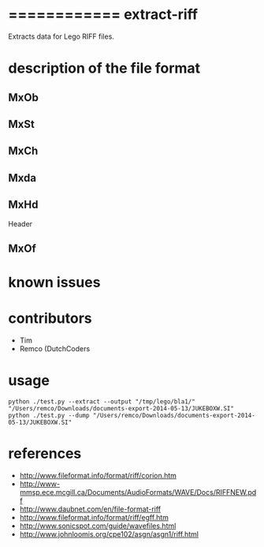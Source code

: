 ============
extract-riff
============

Extracts data for Lego RIFF files.

# description of the file format

## MxOb

## MxSt

## MxCh

## Mxda

## MxHd
Header

## MxOf


# known issues

# contributors
* Tim 
* Remco (DutchCoders

# usage
```
python ./test.py --extract --output "/tmp/lego/bla1/" "/Users/remco/Downloads/documents-export-2014-05-13/JUKEBOXW.SI"
python ./test.py --dump "/Users/remco/Downloads/documents-export-2014-05-13/JUKEBOXW.SI"
```

# references

* http://www.fileformat.info/format/riff/corion.htm
* http://www-mmsp.ece.mcgill.ca/Documents/AudioFormats/WAVE/Docs/RIFFNEW.pdf
* http://www.daubnet.com/en/file-format-riff
* http://www.fileformat.info/format/riff/egff.htm
* http://www.sonicspot.com/guide/wavefiles.html
* http://www.johnloomis.org/cpe102/asgn/asgn1/riff.html
